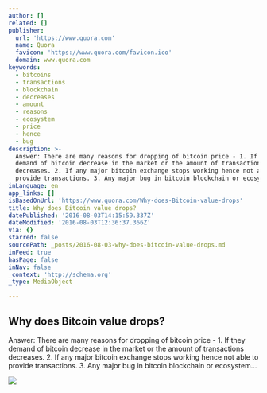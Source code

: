 ```yaml
---
author: []
related: []
publisher:
  url: 'https://www.quora.com'
  name: Quora
  favicon: 'https://www.quora.com/favicon.ico'
  domain: www.quora.com
keywords:
  - bitcoins
  - transactions
  - blockchain
  - decreases
  - amount
  - reasons
  - ecosystem
  - price
  - hence
  - bug
description: >-
  Answer: There are many reasons for dropping of bitcoin price - 1. If they
  demand of bitcoin decrease in the market or the amount of transactions
  decreases. 2. If any major bitcoin exchange stops working hence not able to
  provide transactions. 3. Any major bug in bitcoin blockchain or ecosystem...
inLanguage: en
app_links: []
isBasedOnUrl: 'https://www.quora.com/Why-does-Bitcoin-value-drops'
title: Why does Bitcoin value drops?
datePublished: '2016-08-03T14:15:59.337Z'
dateModified: '2016-08-03T12:36:37.366Z'
via: {}
starred: false
sourcePath: _posts/2016-08-03-why-does-bitcoin-value-drops.md
inFeed: true
hasPage: false
inNav: false
_context: 'http://schema.org'
_type: MediaObject

---
```

<article style=""><h1>Why does Bitcoin value drops?</h1><p>Answer: There are many reasons for dropping of bitcoin price - 1. If they demand of bitcoin decrease in the market or the amount of transactions decreases. 2. If any major bitcoin exchange stops working hence not able to provide transactions. 3. Any major bug in bitcoin blockchain or ecosystem...</p><img src="https://qsf.ec.quoracdn.net/-images.new_grid.fb_share_default.pnge6dde9cfa6e03c43.png" /></article>
